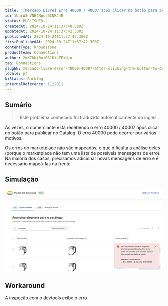 ```yaml
---
title: '[Mercado Livre] Erro 40000 / 40007 após clicar no botão para publicar no catálogo do Buybox.'
id: 1UurW8nVNB4Npcs0CNRJ4R
status: PUBLISHED
createdAt: 2024-10-24T11:37:40.859Z
updatedAt: 2024-10-24T11:37:42.300Z
publishedAt: 2024-10-24T11:37:42.300Z
firstPublishedAt: 2024-10-24T11:37:42.300Z
contentType: knownIssue
productTeam: Connections
author: 2mXZkbi0oi061KicTExNjo
tag: Connections
slugEN: mercado-livre-error-40000-40007-after-clicking-the-button-to-publish-in-the-buybox-catalog
locale: pt
kiStatus: Backlog
internalReference: 1122911
---
```


## Sumário

>ℹ️ Este problema conhecido foi traduzido automaticamente do inglês.


Às vezes, o comerciante está recebendo o erro 40000 / 40007 após clicar no botão para publicar no Catalog.
O erro 40000 pode ocorrer por vários motivos.

Os erros do marketplace não são mapeados, o que dificulta a análise deles (porque o marketplace não tem uma lista de possíveis mensagens de erro).
Na maioria dos casos, precisamos adicionar novas mensagens de erro e é necessário mapeá-las na frente

## Simulação



 ![](https://raw.githubusercontent.com/vtexdocs/help-center-content/refs/heads/main/docs/pt/known-issues/Connections/mercado-livre-erro-40000-40007-apos-clicar-no-botao-para-publicar-no-catalogo-do-buybox_1.png)



## Workaround


A inspeção com o devtools exibe o erro





